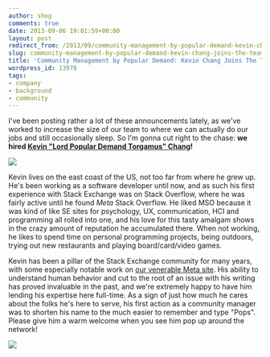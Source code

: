 ```yaml
---
author: shog
comments: true
date: 2013-09-06 19:01:59+00:00
layout: post
redirect_from: /2013/09/community-management-by-popular-demand-kevin-chang-joins-the-team
slug: community-management-by-popular-demand-kevin-chang-joins-the-team
title: 'Community Management by Popular Demand: Kevin Chang Joins The Team'
wordpress_id: 13978
tags:
- company
- background
- community
---
```


I've been posting rather a lot of these announcements lately, as we've worked to increase the size of our team to where we can actually do our jobs and still occasionally sleep. So I'm gonna cut right to the chase: **we hired [Kevin "Lord Popular Demand Torgamus" Chang](http://meta.stackoverflow.com/users/131713/pops)!** 

[![](http://stackexchange.com/users/flair/42117.png)](http://stackexchange.com/users/42117)

Kevin lives on the east coast of the US, not too far from where he grew up. He's been working as a software developer until now, and as such his first experience with Stack Exchange was on Stack Overflow, where he was fairly active until he found _Meta_ Stack Overflow. He liked MSO because it was kind of like SE sites for psychology, UX, communication, HCI and programming all rolled into one, and his love for this tasty amalgam shows in the crazy amount of reputation he accumulated there. When not working, he likes to spend time on personal programming projects, being outdoors, trying out new restaurants and playing board/card/video games.

Kevin has been a pillar of the Stack Exchange community for many years, with some especially notable work on [our venerable Meta site](http://meta.stackoverflow.com/users/131713/pops). His ability to understand human behavior and cut to the root of an issue with his writing has proved invaluable in the past, and we're extremely happy to have him lending his expertise here full-time. As a sign of just how much he cares about the folks he's here to serve, his first action as a community manager was to shorten his name to the much easier to remember and type "Pops". Please give him a warm welcome when you see him pop up around the network!

[![](http://i.stack.imgur.com/75Ong.jpg)](http://meta.stackoverflow.com/users/131713/pops)
